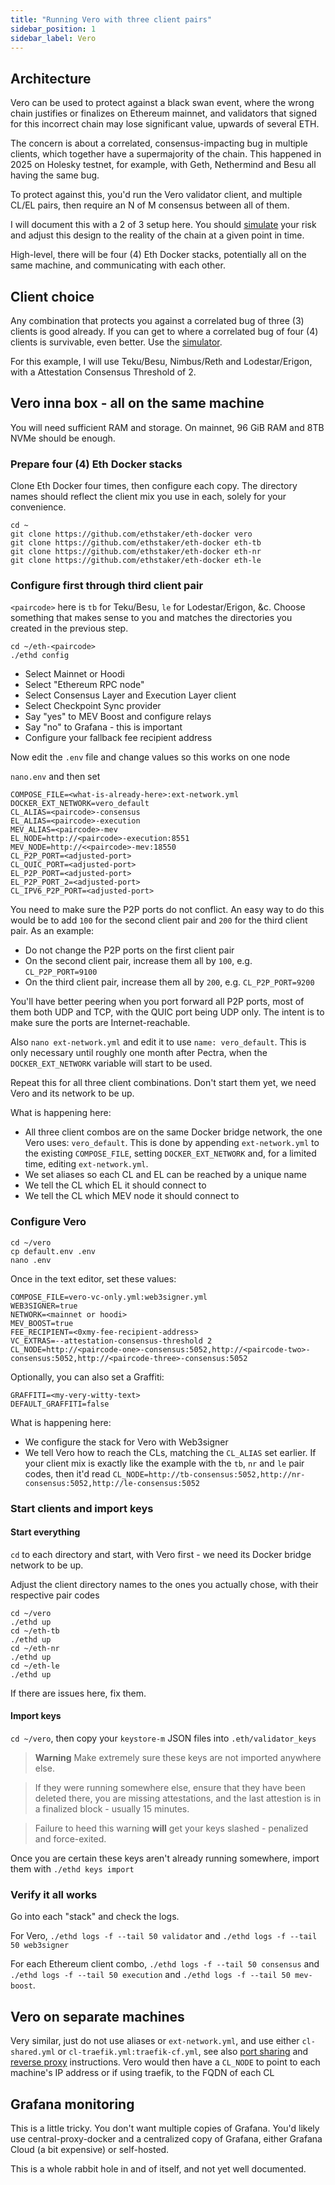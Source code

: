 ```yaml
---
title: "Running Vero with three client pairs"
sidebar_position: 1
sidebar_label: Vero
---
```


## Architecture

Vero can be used to protect against a black swan event, where the wrong chain justifies or finalizes on Ethereum mainnet,
and validators that signed for this incorrect chain may lose significant value, upwards of several ETH.

The concern is about a correlated, consensus-impacting bug in multiple clients, which together have a supermajority of
the chain. This happened in 2025 on Holesky testnet, for example, with Geth, Nethermind and Besu all having the same bug.

To protect against this, you'd run the Vero validator client, and multiple CL/EL pairs, then require an N of M consensus
between all of them.

I will document this with a 2 of 3 setup here. You should [simulate](https://supermajority.info/simulator) your risk
and adjust this design to the reality of the chain at a given point in time.

High-level, there will be four (4) Eth Docker stacks, potentially all on the same machine, and communicating with each other.

## Client choice

Any combination that protects you against a correlated bug of three (3) clients is good already. If you can get to where
a correlated bug of four (4) clients is survivable, even better. Use the [simulator](https://supermajority.info/simulator).

For this example, I will use Teku/Besu, Nimbus/Reth and Lodestar/Erigon, with a Attestation Consensus Threshold of 2. 

## Vero inna box - all on the same machine

You will need sufficient RAM and storage. On mainnet, 96 GiB RAM and 8TB NVMe should be enough.

### Prepare four (4) Eth Docker stacks

Clone Eth Docker four times, then configure each copy. The directory names should reflect the client mix you use in each,
solely for your convenience.

```
cd ~
git clone https://github.com/ethstaker/eth-docker vero
git clone https://github.com/ethstaker/eth-docker eth-tb
git clone https://github.com/ethstaker/eth-docker eth-nr
git clone https://github.com/ethstaker/eth-docker eth-le
```

### Configure first through third client pair

`<paircode>` here is `tb` for Teku/Besu, `le` for Lodestar/Erigon, &c. Choose something that makes sense to
you and matches the directories you created in the previous step.

```
cd ~/eth-<paircode>
./ethd config
```

- Select Mainnet or Hoodi
- Select "Ethereum RPC node"
- Select Consensus Layer and Execution Layer client
- Select Checkpoint Sync provider
- Say "yes" to MEV Boost and configure relays
- Say "no" to Grafana - this is important
- Configure your fallback fee recipient address

Now edit the `.env` file and change values so this works on one node

`nano.env` and then set

```
COMPOSE_FILE=<what-is-already-here>:ext-network.yml
DOCKER_EXT_NETWORK=vero_default
CL_ALIAS=<paircode>-consensus
EL_ALIAS=<paircode>-execution
MEV_ALIAS=<paircode>-mev
EL_NODE=http://<paircode>-execution:8551
MEV_NODE=http://<<paircode>-mev:18550
CL_P2P_PORT=<adjusted-port>
CL_QUIC_PORT=<adjusted-port>
EL_P2P_PORT=<adjusted-port>
EL_P2P_PORT_2=<adjusted-port>
CL_IPV6_P2P_PORT=<adjusted-port>
```

You need to make sure the P2P ports do not conflict. An easy way to do this would be to add `100` for the second client pair
and `200` for the third client pair. As an example:
- Do not change the P2P ports on the first client pair
- On the second client pair, increase them all by `100`, e.g. `CL_P2P_PORT=9100`
- On the third client pair, increase them all by `200`, e.g. `CL_P2P_PORT=9200`

You'll have better peering when you port forward all P2P ports, most of them both UDP and TCP, with the QUIC port being UDP only.
The intent is to make sure the ports are Internet-reachable.

Also `nano ext-network.yml` and edit it to use `name: vero_default`. This is only necessary until roughly one month after
Pectra, when the `DOCKER_EXT_NETWORK` variable will start to be used.

Repeat this for all three client combinations. Don't start them yet, we need Vero and its network to be up.

What is happening here:
- All three client combos are on the same Docker bridge network, the one Vero uses: `vero_default`. This is done
by appending `ext-network.yml` to the existing `COMPOSE_FILE`, setting `DOCKER_EXT_NETWORK` and, for a limited time,
editing `ext-network.yml`.
- We set aliases so each CL and EL can be reached by a unique name
- We tell the CL which EL it should connect to
- We tell the CL which MEV node it should connect to

### Configure Vero

```
cd ~/vero
cp default.env .env
nano .env
```

Once in the text editor, set these values:
```
COMPOSE_FILE=vero-vc-only.yml:web3signer.yml
WEB3SIGNER=true 
NETWORK=<mainnet or hoodi>
MEV_BOOST=true 
FEE_RECIPIENT=<0xmy-fee-recipient-address>
VC_EXTRAS=--attestation-consensus-threshold 2
CL_NODE=http://<paircode-one>-consensus:5052,http://<paircode-two>-consensus:5052,http://<paircode-three>-consensus:5052
```

Optionally, you can also set a Graffiti:
```
GRAFFITI=<my-very-witty-text>
DEFAULT_GRAFFITI=false
``` 

What is happening here:
- We configure the stack for Vero with Web3signer
- We tell Vero how to reach the CLs, matching the `CL_ALIAS` set earlier. If your client mix is exactly like the example with the
 `tb`, `nr` and `le` pair codes, then it'd read `CL_NODE=http://tb-consensus:5052,http://nr-consensus:5052,http://le-consensus:5052`

### Start clients and import keys

#### Start everything

`cd` to each directory and start, with Vero first - we need its Docker bridge network to be up.

Adjust the client directory names to the ones you actually chose, with their respective pair codes

```
cd ~/vero
./ethd up
cd ~/eth-tb
./ethd up
cd ~/eth-nr
./ethd up
cd ~/eth-le
./ethd up
```

If there are issues here, fix them.

#### Import keys

`cd ~/vero`, then copy your `keystore-m` JSON files into `.eth/validator_keys`

> **Warning** Make extremely sure these keys are not imported anywhere else.

> If they were running somewhere else, ensure that they have been deleted there, you are missing attestations,
> and the last attestion is in a finalized block - usually 15 minutes.

> Failure to heed this warning **will** get your keys slashed - penalized and force-exited.

Once you are certain these keys aren't already running somewhere, import them with `./ethd keys import`

### Verify it all works

Go into each "stack" and check the logs.

For Vero, `./ethd logs -f --tail 50 validator` and `./ethd logs -f --tail 50 web3signer`

For each Ethereum client combo, `./ethd logs -f --tail 50 consensus`
and `./ethd logs -f --tail 50 execution` and `./ethd logs -f --tail 50 mev-boost`.

## Vero on separate machines

Very similar, just do not use aliases or `ext-network.yml`, and use either `cl-shared.yml` or `cl-traefik.yml:traefik-cf.yml`,
see also [port sharing](./SharedPorts.md) and [reverse proxy](../ReverseProxy.md) instructions. Vero would then have a `CL_NODE` to point to each machine's IP address
or if using traefik, to the FQDN of each CL

## Grafana monitoring

This is a little tricky. You don't want multiple copies of Grafana. You'd likely use central-proxy-docker and a centralized
copy of Grafana, either Grafana Cloud (a bit expensive) or self-hosted.

This is a whole rabbit hole in and of itself, and not yet well documented.

